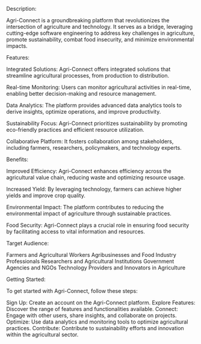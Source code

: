 Description:

Agri-Connect is a groundbreaking platform that revolutionizes the intersection of agriculture and technology. It serves as a bridge, leveraging cutting-edge software engineering to address key challenges in agriculture, promote sustainability, combat food insecurity, and minimize environmental impacts.

Features:

Integrated Solutions: Agri-Connect offers integrated solutions that streamline agricultural processes, from production to distribution.

Real-time Monitoring: Users can monitor agricultural activities in real-time, enabling better decision-making and resource management.

Data Analytics: The platform provides advanced data analytics tools to derive insights, optimize operations, and improve productivity.

Sustainability Focus: Agri-Connect prioritizes sustainability by promoting eco-friendly practices and efficient resource utilization.

Collaborative Platform: It fosters collaboration among stakeholders, including farmers, researchers, policymakers, and technology experts.

Benefits:

Improved Efficiency: Agri-Connect enhances efficiency across the agricultural value chain, reducing waste and optimizing resource usage.

Increased Yield: By leveraging technology, farmers can achieve higher yields and improve crop quality.

Environmental Impact: The platform contributes to reducing the environmental impact of agriculture through sustainable practices.

Food Security: Agri-Connect plays a crucial role in ensuring food security by facilitating access to vital information and resources.

Target Audience:

Farmers and Agricultural Workers
Agribusinesses and Food Industry Professionals
Researchers and Agricultural Institutions
Government Agencies and NGOs
Technology Providers and Innovators in Agriculture

Getting Started:

To get started with Agri-Connect, follow these steps:

Sign Up: Create an account on the Agri-Connect platform.
Explore Features: Discover the range of features and functionalities available.
Connect: Engage with other users, share insights, and collaborate on projects.
Optimize: Use data analytics and monitoring tools to optimize agricultural practices.
Contribute: Contribute to sustainability efforts and innovation within the agricultural sector.
